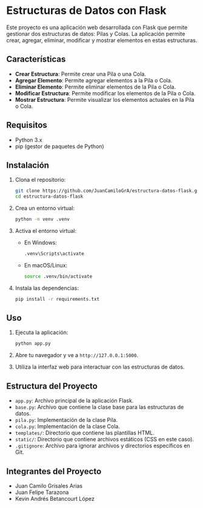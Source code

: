 # Estructuras de Datos con Flask

Este proyecto es una aplicación web desarrollada con Flask que permite gestionar dos estructuras de datos: Pilas y Colas. La aplicación permite crear, agregar, eliminar, modificar y mostrar elementos en estas estructuras.

## Características

- **Crear Estructura**: Permite crear una Pila o una Cola.
- **Agregar Elemento**: Permite agregar elementos a la Pila o Cola.
- **Eliminar Elemento**: Permite eliminar elementos de la Pila o Cola.
- **Modificar Estructura**: Permite modificar los elementos de la Pila o Cola.
- **Mostrar Estructura**: Permite visualizar los elementos actuales en la Pila o Cola.

## Requisitos

- Python 3.x
- pip (gestor de paquetes de Python)

## Instalación

1. Clona el repositorio:
    ```bash
    git clone https://github.com/JuanCamiloGrA/estructura-datos-flask.git
    cd estructura-datos-flask
    ```

2. Crea un entorno virtual:
    ```bash
    python -m venv .venv
    ```

3. Activa el entorno virtual:
    - En Windows:
        ```bash
        .venv\Scripts\activate
        ```
    - En macOS/Linux:
        ```bash
        source .venv/bin/activate
        ```

4. Instala las dependencias:
    ```bash
    pip install -r requirements.txt
    ```

## Uso

1. Ejecuta la aplicación:
    ```bash
    python app.py
    ```

2. Abre tu navegador y ve a `http://127.0.0.1:5000`.

3. Utiliza la interfaz web para interactuar con las estructuras de datos.

## Estructura del Proyecto

- `app.py`: Archivo principal de la aplicación Flask.
- `base.py`: Archivo que contiene la clase base para las estructuras de datos.
- `pila.py`: Implementación de la clase Pila.
- `cola.py`: Implementación de la clase Cola.
- `templates/`: Directorio que contiene las plantillas HTML.
- `static/`: Directorio que contiene archivos estáticos (CSS en este caso).
- `.gitignore`: Archivo para ignorar archivos y directorios específicos en Git.

## Integrantes del Proyecto

- Juan Camilo Grisales Arias
- Juan Felipe Tarazona
- Kevin Andrés Betancourt López
